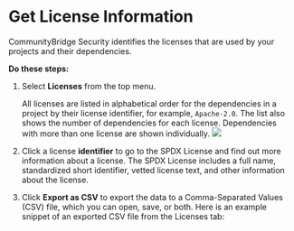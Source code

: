 # Get License Information

CommunityBridge Security identifies the licenses that are used by your projects and their dependencies.

**Do these steps:**

1. Select **Licenses** from the top menu.

   All licenses are listed in alphabetical order for the dependencies in a project by their license identifier, for example, `Apache-2.0`. The list also shows the number of dependencies for each license. Dependencies with more than one license are shown individually. ![](https://firebasestorage.googleapis.com/v0/b/gitbook-28427.appspot.com/o/assets%2Flinux-foundation-documentation%2F-M2Y1B8nWSwvFgFqqkM-%2F-M2Y1EN5kHSFNDEPcJP7%2F7410959.png?generation=1584356986045684&alt=media)​

2. Click a license **identifier** to go to the SPDX License and find out more information about a license. The SPDX License includes a full name, standardized short identifier, vetted license text, and other information about the license.
3. Click **Export as CSV** to export the data to a Comma-Separated Values \(CSV\) file, which you can open, save, or both. Here is an example snippet of an exported CSV file from the Licenses tab:

